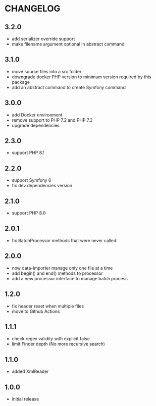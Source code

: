CHANGELOG
=========

3.2.0
-----

* add serializer override support
* make filename argument optional in abstract command

3.1.0
-----

* move source files into a src folder
* downgrade docker PHP version to minimum version required by this package
* add an abstract command to create Symfony command

3.0.0
-----

* add Docker environment
* remove support to PHP 7.2 and PHP 7.3
* upgrade dependencies

2.3.0
-----

* support PHP 8.1

2.2.0
-----

* support Symfony 6
* fix dev dependencies version

2.1.0
-----

* support PHP 8.0

2.0.1
-----

* fix BatchProcessor methods that were never called

2.0.0
-----

* now data-importer manage only one file at a time
* add begin() and end() methods to processor
* add a new processor interface to manage batch process

1.2.0
-----

* fix header reset when multiple files
* move to Github Actions

1.1.1
-----

* check regex validity with explicit false
* limit Finder depth (No more recursive search)

1.1.0
-----

* added XmlReader

1.0.0
-----

* initial release
